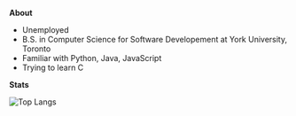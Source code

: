 **About**
* Unemployed 
* B.S. in Computer Science for Software Developement at York University, Toronto
* Familiar with Python, Java, JavaScript
* Trying to learn C



**Stats**

![Top Langs](https://github-readme-stats.vercel.app/api/top-langs/?username=DanielZhong24&size_weight=0.5&count_weight=0.5&layout=compact&hide=scss,html,css&theme=dark)
